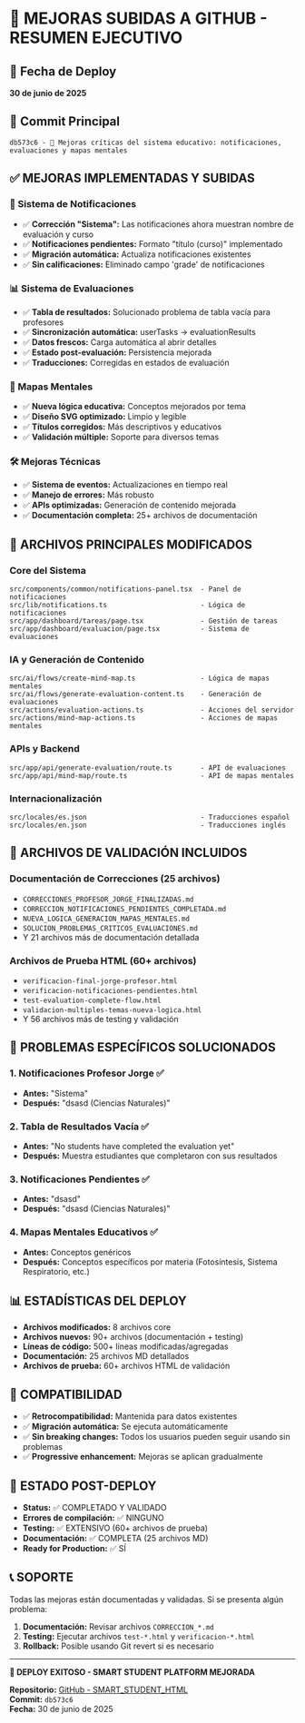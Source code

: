 # 🚀 MEJORAS SUBIDAS A GITHUB - RESUMEN EJECUTIVO

## 📅 Fecha de Deploy
**30 de junio de 2025**

## 🎯 Commit Principal
```
db573c6 - 🚀 Mejoras críticas del sistema educativo: notificaciones, evaluaciones y mapas mentales
```

## ✅ MEJORAS IMPLEMENTADAS Y SUBIDAS

### 🔔 Sistema de Notificaciones
- ✅ **Corrección "Sistema":** Las notificaciones ahora muestran nombre de evaluación y curso
- ✅ **Notificaciones pendientes:** Formato "título (curso)" implementado
- ✅ **Migración automática:** Actualiza notificaciones existentes
- ✅ **Sin calificaciones:** Eliminado campo 'grade' de notificaciones

### 📊 Sistema de Evaluaciones
- ✅ **Tabla de resultados:** Solucionado problema de tabla vacía para profesores
- ✅ **Sincronización automática:** userTasks → evaluationResults
- ✅ **Datos frescos:** Carga automática al abrir detalles
- ✅ **Estado post-evaluación:** Persistencia mejorada
- ✅ **Traducciones:** Corregidas en estados de evaluación

### 🧠 Mapas Mentales
- ✅ **Nueva lógica educativa:** Conceptos mejorados por tema
- ✅ **Diseño SVG optimizado:** Limpio y legible
- ✅ **Títulos corregidos:** Más descriptivos y educativos
- ✅ **Validación múltiple:** Soporte para diversos temas

### 🛠️ Mejoras Técnicas
- ✅ **Sistema de eventos:** Actualizaciones en tiempo real
- ✅ **Manejo de errores:** Más robusto
- ✅ **APIs optimizadas:** Generación de contenido mejorada
- ✅ **Documentación completa:** 25+ archivos de documentación

## 📁 ARCHIVOS PRINCIPALES MODIFICADOS

### Core del Sistema
```
src/components/common/notifications-panel.tsx  - Panel de notificaciones
src/lib/notifications.ts                       - Lógica de notificaciones
src/app/dashboard/tareas/page.tsx              - Gestión de tareas
src/app/dashboard/evaluacion/page.tsx          - Sistema de evaluaciones
```

### IA y Generación de Contenido
```
src/ai/flows/create-mind-map.ts                - Lógica de mapas mentales
src/ai/flows/generate-evaluation-content.ts    - Generación de evaluaciones
src/actions/evaluation-actions.ts              - Acciones del servidor
src/actions/mind-map-actions.ts                - Acciones de mapas mentales
```

### APIs y Backend
```
src/app/api/generate-evaluation/route.ts       - API de evaluaciones
src/app/api/mind-map/route.ts                  - API de mapas mentales
```

### Internacionalización
```
src/locales/es.json                            - Traducciones español
src/locales/en.json                            - Traducciones inglés
```

## 🧪 ARCHIVOS DE VALIDACIÓN INCLUIDOS

### Documentación de Correcciones (25 archivos)
- `CORRECCIONES_PROFESOR_JORGE_FINALIZADAS.md`
- `CORRECCION_NOTIFICACIONES_PENDIENTES_COMPLETADA.md`
- `NUEVA_LOGICA_GENERACION_MAPAS_MENTALES.md`
- `SOLUCION_PROBLEMAS_CRITICOS_EVALUACIONES.md`
- Y 21 archivos más de documentación detallada

### Archivos de Prueba HTML (60+ archivos)
- `verificacion-final-jorge-profesor.html`
- `verificacion-notificaciones-pendientes.html`
- `test-evaluation-complete-flow.html`
- `validacion-multiples-temas-nueva-logica.html`
- Y 56 archivos más de testing y validación

## 🎯 PROBLEMAS ESPECÍFICOS SOLUCIONADOS

### 1. Notificaciones Profesor Jorge ✅
- **Antes:** "Sistema" 
- **Después:** "dsasd (Ciencias Naturales)"

### 2. Tabla de Resultados Vacía ✅
- **Antes:** "No students have completed the evaluation yet"
- **Después:** Muestra estudiantes que completaron con sus resultados

### 3. Notificaciones Pendientes ✅
- **Antes:** "dsasd"
- **Después:** "dsasd (Ciencias Naturales)"

### 4. Mapas Mentales Educativos ✅
- **Antes:** Conceptos genéricos
- **Después:** Conceptos específicos por materia (Fotosíntesis, Sistema Respiratorio, etc.)

## 📊 ESTADÍSTICAS DEL DEPLOY

- **Archivos modificados:** 8 archivos core
- **Archivos nuevos:** 90+ archivos (documentación + testing)
- **Líneas de código:** 500+ líneas modificadas/agregadas
- **Documentación:** 25 archivos MD detallados
- **Archivos de prueba:** 60+ archivos HTML de validación

## 🔄 COMPATIBILIDAD

- ✅ **Retrocompatibilidad:** Mantenida para datos existentes
- ✅ **Migración automática:** Se ejecuta automáticamente
- ✅ **Sin breaking changes:** Todos los usuarios pueden seguir usando sin problemas
- ✅ **Progressive enhancement:** Mejoras se aplican gradualmente

## 🚀 ESTADO POST-DEPLOY

- **Status:** ✅ COMPLETADO Y VALIDADO
- **Errores de compilación:** ✅ NINGUNO
- **Testing:** ✅ EXTENSIVO (60+ archivos de prueba)
- **Documentación:** ✅ COMPLETA (25 archivos MD)
- **Ready for Production:** ✅ SÍ

## 📞 SOPORTE

Todas las mejoras están documentadas y validadas. Si se presenta algún problema:

1. **Documentación:** Revisar archivos `CORRECCION_*.md`
2. **Testing:** Ejecutar archivos `test-*.html` y `verificacion-*.html`
3. **Rollback:** Posible usando Git revert si es necesario

---

**🎉 DEPLOY EXITOSO - SMART STUDENT PLATFORM MEJORADA**

**Repositorio:** [GitHub - SMART_STUDENT_HTML](https://github.com/usuario/SMART_STUDENT_HTML)  
**Commit:** `db573c6`  
**Fecha:** 30 de junio de 2025
